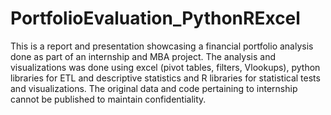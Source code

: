 # PortfolioEvaluation_PythonRExcel
This is a report and presentation showcasing a financial portfolio analysis done as part of an internship and MBA project. The analysis and visualizations was done using excel (pivot tables, filters, Vlookups), python libraries for ETL and descriptive statistics and R libraries for statistical tests and visualizations. The original data and code pertaining to internship cannot be published to maintain confidentiality.
